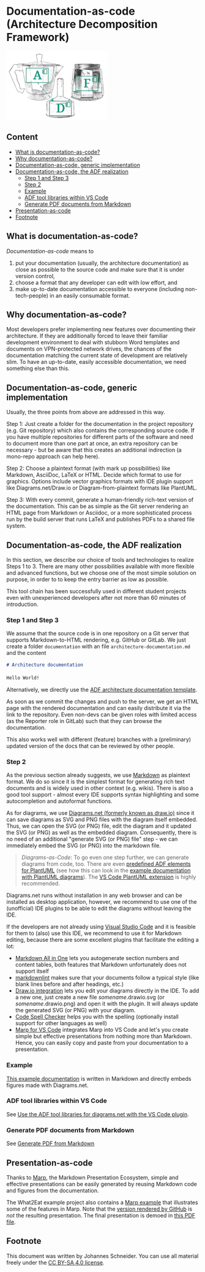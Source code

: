 # Documentation-as-code (Architecture Decomposition Framework) <!-- omit in toc -->

![ADF Logo](../commons/adf-logo265x180.png)

## Content <!-- omit in toc -->

- [What is documentation-as-code?](#what-is-documentation-as-code)
- [Why documentation-as-code?](#why-documentation-as-code)
- [Documentation-as-code, generic implementation](#documentation-as-code-generic-implementation)
- [Documentation-as-code, the ADF realization](#documentation-as-code-the-adf-realization)
  - [Step 1 and Step 3](#step-1-and-step-3)
  - [Step 2](#step-2)
  - [Example](#example)
  - [ADF tool libraries within VS Code](#adf-tool-libraries-within-vs-code)
  - [Generate PDF documents from Markdown](#generate-pdf-documents-from-markdown)
- [Presentation-as-code](#presentation-as-code)
- [Footnote](#footnote)

## What is documentation-as-code?

*Documentation-as-code* means to

1. put your documentation (usually, the architecture documentation) as close as possible to the source code and make sure that it is under version control,
2. choose a format that any developer can edit with low effort, and
3. make up-to-date documentation accessible to everyone (including non-tech-people) in an easily consumable format.

## Why documentation-as-code?

Most developers prefer implementing new features over documenting their architecture. If they are additionally forced to leave their familiar development environment to deal with stubborn Word templates and documents on VPN-protected network drives, the chances of the documentation matching the current state of development are relatively slim. To have an up-to-date, easily accessible documentation, we need something else than this.

## Documentation-as-code, generic implementation

Usually, the three points from above are addressed in this way.

Step 1: Just create a folder for the documentation in the project repository (e.g. Git repository) which also contains the corresponding source code. If you have multiple repositories for different parts of the software and need to document more than one part at once, an extra repository can be necessary - but be aware that this creates an additional indirection (a mono-repo approach can help here).

Step 2: Choose a plaintext format (with mark up possibilities) like Markdown, AsciiDoc, LaTeX or HTML. Decide which format to use for graphics. Options include vector graphics formats with IDE plugin support like Diagrams.net/Draw.io or Diagram-from-plaintext formats like PlantUML.

Step 3: With every commit, generate a human-friendly rich-text version of the documentation. This can be as simple as the Git server rendering an HTML page from Markdown or Asciidoc, or a more sophisticated process run by the build server that runs LaTeX and publishes PDFs to a shared file system.

## Documentation-as-code, the ADF realization

In this section, we describe our choice of tools and technologies to realize Steps 1 to 3. There are many other possibilities available with more flexible and advanced functions, but we choose one of the most simple solution on purpose, in order to to keep the entry barrier as low as possible.

This tool chain has been successfully used in different student projects even with unexperienced developers after not more than 60 minutes of introduction.

### Step 1 and Step 3

We assume that the source code is in one repository on a Git server that supports Markdown-to-HTML rendering, e.g. GitHub or GitLab. We just create a folder `documentation` with an file `architecture-documentation.md` and the content

```markdown
# Architecture documentation

Hello World!
```

Alternatively, we directly use the [ADF architecture documentation template](https://github.com/architecture-decomposition-framework/adf-documentation-template).

As soon as we commit the changes and push to the server, we get an HTML page with the rendered documentation and can easily distribute it via the link to the repository. Even non-devs can be given roles with limited access (as the Reporter role in GitLab) such that they can browse the documentation.

This also works well with different (feature) branches with a (preliminary) updated version of the docs that can be reviewed by other people.

### Step 2

As the previous section already suggests, we use [Markdown](https://en.wikipedia.org/wiki/Markdown) as plaintext format. We do so since it is the simplest format for generating rich text documents and is widely used in other context (e.g. wikis). There is also a good tool support - almost every IDE supports syntax highlighting and some autocompletion and autoformat functions.

As for diagrams, we use [Diagrams.net (formerly known as draw.io)](https://www.diagrams.net/) since it can save diagrams as SVG and PNG files with the diagram itself embedded. Thus, we can open the SVG (or PNG) file, edit the diagram and it updated the SVG (or PNG) as well as the embedded diagram. Consequently, there is no need of an additional "generate SVG (or PNG) file" step - we can immediately embed the SVG (or PNG) into the markdown file.

> *Diagrams-as-Code*: To go even one step further, we can generate diagrams from code, too. There are even [predefined ADF elements for PlantUML](https://github.com/architecture-decomposition-framework/adf-plantuml) (see how this can look in the [example documentation with PlantUML diagrams](https://github.com/neshanjo/what2eat/blob/with-cache/doc-plantuml/architecture-documentation-plantuml.md)). The [VS Code PlantUML extension](https://marketplace.visualstudio.com/items?itemName=jebbs.plantuml) is highly recommended.

Diagrams.net runs without installation in any web browser and can be installed as desktop application, however, we recommend to use one of the (unofficial) IDE plugins to be able to edit the diagrams without leaving the IDE.

If the developers are not already using [Visual Studio Code](https://code.visualstudio.com/) and it is feasible for them to (also) use this IDE, we recommend to use it for Markdown editing, because there are some excellent plugins that facilitate the editing a lot:

- [Markdown All in One](https://marketplace.visualstudio.com/items?itemName=yzhang.markdown-all-in-one) lets you autogenerate section numbers and content tables, both features that Markdown unfortunately does not support itself
- [markdownlint](https://marketplace.visualstudio.com/items?itemName=DavidAnson.vscode-markdownlint) makes sure that your documents follow a typical style (like blank lines before and after headings, etc.)
- [Draw.io integration](https://marketplace.visualstudio.com/items?itemName=hediet.vscode-drawio) lets you edit your diagrams directly in the IDE. To add a new one, just create a new file *somename*.drawio.svg (or *somename*.drawio.png) and open it with the plugin. It will always update the generated SVG (or PNG) with your diagram.
- [Code Spell Checker](https://marketplace.visualstudio.com/items?itemName=streetsidesoftware.code-spell-checker) helps you with the spelling (optionally install support for other languages as well)
- [Marp for VS Code](https://marketplace.visualstudio.com/items?itemName=marp-team.marp-vscode) integrates Marp into VS Code and let's you create simple but effective presentations from nothing more than Markdown. Hence, you can easily copy and paste from your documentation to a presentation.

### Example

[This example documentation](https://github.com/neshanjo/what2eat/blob/with-cache/doc/architecture-documentation.md) is written in Markdown and directly embeds figures made with Diagrams.net.

### ADF tool libraries within VS Code

See [Use the ADF tool libraries for diagrams.net with the VS Code plugin](./VS-Code-ADF-Diagrams-net.md).

### Generate PDF documents from Markdown

See [Generate PDF from Markdown](./Generate-pdf-from-markdown.md)

## Presentation-as-code

Thanks to [Marp](https://marp.app/), the Markdown Presentation Ecosystem, simple and effective presentations can be easily generated by reusing Markdown code and figures from the documentation.

The What2Eat example project also contains a [Marp example](https://raw.githubusercontent.com/neshanjo/what2eat/with-cache/doc/architecture-presentation.md) that illustrates some of the features in Marp. Note that the [version rendered by GitHub](https://github.com/neshanjo/what2eat/blob/with-cache/doc/architecture-presentation.md) is *not* the resulting presentation. The final presentation is demoed in [this PDF file](https://raw.githubusercontent.com/neshanjo/what2eat/with-cache/doc/architecture-presentation.pdf).

## Footnote

This document was written by Johannes Schneider. You can use all material freely under the [CC BY-SA 4.0 license](https://creativecommons.org/licenses/by-sa/4.0/).
